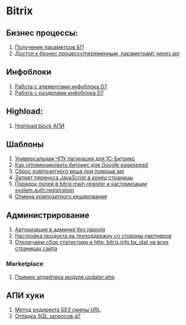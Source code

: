# Bitrix

## Бизнес процессы:  
1) [Получение параметров БП](https://github.com/Shevtcoff/Bitrix/wiki/%D0%9F%D0%BE%D0%BB%D1%83%D1%87%D0%B5%D0%BD%D0%B8%D0%B5-%D0%BF%D0%B0%D1%80%D0%B0%D0%BC%D0%B5%D1%82%D1%80%D0%BE%D0%B2-%D0%91%D0%9F)
2) [Доступ к бизнес процессу(переменным, параметрам) через api](https://github.com/Shevtcoff/Bitrix/wiki/%D0%94%D0%BE%D1%81%D1%82%D1%83%D0%BF-%D0%BA-%D0%B1%D0%B8%D0%B7%D0%BD%D0%B5%D1%81-%D0%BF%D1%80%D0%BE%D1%86%D0%B5%D1%81%D1%81%D1%83(%D0%BF%D0%B5%D1%80%D0%B5%D0%BC%D0%B5%D0%BD%D0%BD%D1%8B%D0%BC,-%D0%BF%D0%B0%D1%80%D0%B0%D0%BC%D0%B5%D1%82%D1%80%D0%B0%D0%BC)-%D1%87%D0%B5%D1%80%D0%B5%D0%B7-api)

## Инфоблоки
1) [Работа с элементами инфоблока D7](https://github.com/Shevtcoff/Bitrix/wiki/%D0%A0%D0%B0%D0%B1%D0%BE%D1%82%D0%B0-%D1%81-%D1%8D%D0%BB%D0%B5%D0%BC%D0%B5%D0%BD%D1%82%D0%B0%D0%BC%D0%B8-%D0%B8%D0%BD%D1%84%D0%BE%D0%B1%D0%BB%D0%BE%D0%BA%D0%B0-D7)
2) [Работа с разделами инфоблока D7](https://github.com/Shevtcoff/Bitrix/wiki/%D0%A0%D0%B0%D0%B1%D0%BE%D1%82%D0%B0-%D1%81-%D1%80%D0%B0%D0%B7%D0%B4%D0%B5%D0%BB%D0%B0%D0%BC%D0%B8-%D0%B8%D0%BD%D1%84%D0%BE%D0%B1%D0%BB%D0%BE%D0%BA%D0%B0-D7)
## Highload:
1) [Highload block АПИ](https://github.com/Shevtcoff/Bitrix/wiki/Highload-block-api)


## Шаблоны
1) [Универсальная ЧПУ пагинация для 1С-Битрикс](https://github.com/Shevtcoff/Bitrix/wiki/%D0%A3%D0%BD%D0%B8%D0%B2%D0%B5%D1%80%D1%81%D0%B0%D0%BB%D1%8C%D0%BD%D0%B0%D1%8F-%D0%A7%D0%9F%D0%A3-%D0%BF%D0%B0%D0%B3%D0%B8%D0%BD%D0%B0%D1%86%D0%B8%D1%8F-%D0%B4%D0%BB%D1%8F-1%D0%A1-%D0%91%D0%B8%D1%82%D1%80%D0%B8%D0%BA%D1%81)
2) [Как оптимизировать битрикс для Google pagespeed](https://github.com/Shevtcoff/Bitrix/wiki/bitrix-%D0%BE%D0%BF%D1%82%D0%B8%D0%BC%D0%B8%D0%B7%D0%B0%D1%86%D0%B8%D1%8F-%D0%B4%D0%BB%D1%8F-pagespeed,-%D0%9A%D0%B0%D0%BA-%D0%BE%D0%BF%D1%82%D0%B8%D0%BC%D0%B8%D0%B7%D0%B8%D1%80%D0%BE%D0%B2%D0%B0%D1%82%D1%8C-%D0%B1%D0%B8%D1%82%D1%80%D0%B8%D0%BA%D1%81-%D0%B4%D0%BB%D1%8F-Google-pagespeed)
3) [Сброс композитного кеша при помощи api](https://github.com/Shevtcoff/Bitrix/wiki/%D0%A1%D0%B1%D1%80%D0%BE%D1%81-%D0%BA%D0%B5%D1%88%D0%B0-%D0%BF%D1%80%D0%B8-%D0%BF%D0%BE%D0%BC%D0%BE%D1%89%D0%B8-api)
4) [Запрет переноса JavaScript в конец страницы](https://github.com/Shevtcoff/Bitrix/wiki/%D0%97%D0%B0%D0%BF%D1%80%D0%B5%D1%82-%D0%BF%D0%B5%D1%80%D0%B5%D0%BD%D0%BE%D1%81%D0%B0-JavaScript-%D0%B2-%D0%BA%D0%BE%D0%BD%D0%B5%D1%86-%D1%81%D1%82%D1%80%D0%B0%D0%BD%D0%B8%D1%86%D1%8B)
5) [Порядок полей в bitrix:main.register и кастомизации system.auth.registration](https://github.com/Shevtcoff/Bitrix/wiki/%D0%9F%D0%BE%D1%80%D1%8F%D0%B4%D0%BE%D0%BA-%D0%BF%D0%BE%D0%BB%D0%B5%D0%B9-%D0%B2-bitrix:main.register-%D0%B8-%D0%BA%D0%B0%D1%81%D1%82%D0%BE%D0%BC%D0%B8%D0%B7%D0%B0%D1%86%D0%B8%D0%B8-system.auth.registration)
6) [Отмена композитного кеширования](https://github.com/Shevtcoff/Bitrix/wiki/%D0%9E%D1%82%D0%BC%D0%B5%D0%BD%D0%B0-%D0%BA%D0%BE%D0%BC%D0%BF%D0%BE%D0%B7%D0%B8%D1%82%D0%BD%D0%BE%D0%B3%D0%BE-%D0%BA%D0%B5%D1%88%D0%B8%D1%80%D0%BE%D0%B2%D0%B0%D0%BD%D0%B8%D1%8F)

## Администрирование
1) [Авторизация в админке без пароля](https://github.com/Shevtcoff/Bitrix/wiki/%D0%90%D0%B2%D1%82%D0%BE%D1%80%D0%B8%D0%B7%D0%B0%D1%86%D0%B8%D1%8F-%D0%B2-%D0%B0%D0%B4%D0%BC%D0%B8%D0%BD%D0%BA%D0%B5-%D0%B1%D0%B5%D0%B7-%D0%BF%D0%B0%D1%80%D0%BE%D0%BB%D1%8F)
2) [Настройка продукта на техподдержку со стороны партнеров](https://github.com/Shevtcoff/Bitrix/wiki/%D0%9D%D0%B0%D1%81%D1%82%D1%80%D0%BE%D0%B9%D0%BA%D0%B0-%D0%BF%D1%80%D0%BE%D0%B4%D1%83%D0%BA%D1%82%D0%B0-%D0%BD%D0%B0-%D1%82%D0%B5%D1%85%D0%BF%D0%BE%D0%B4%D0%B4%D0%B5%D1%80%D0%B6%D0%BA%D1%83-%D1%81%D0%BE-%D1%81%D1%82%D0%BE%D1%80%D0%BE%D0%BD%D1%8B-%D0%BF%D0%B0%D1%80%D1%82%D0%BD%D0%B5%D1%80%D0%BE%D0%B2)
3) [Отключаем сбор статистики и http: bitrix.info bx_stat на всех страницах сайта](https://github.com/Shevtcoff/Bitrix/wiki/%D0%9E%D1%82%D0%BA%D0%BB%D1%8E%D1%87%D0%B0%D0%B5%D0%BC-%D1%81%D0%B1%D0%BE%D1%80-%D1%81%D1%82%D0%B0%D1%82%D0%B8%D1%81%D1%82%D0%B8%D0%BA%D0%B8-%D0%B8-http:-bitrix.info-bx_stat-%D0%BD%D0%B0-%D0%B2%D1%81%D0%B5%D1%85-%D1%81%D1%82%D1%80%D0%B0%D0%BD%D0%B8%D1%86%D0%B0%D1%85-%D1%81%D0%B0%D0%B9%D1%82%D0%B0)

### Marketplace
1) [Пример апдейтера модуля updater.php](https://github.com/Shevtcoff/Bitrix/wiki/%5Bmarketplace%5D-%D0%9F%D1%80%D0%B8%D0%BC%D0%B5%D1%80-%D0%B0%D0%BF%D0%B4%D0%B5%D0%B9%D1%82%D0%B5%D1%80%D0%B0-%D0%BC%D0%BE%D0%B4%D1%83%D0%BB%D1%8F-updater.php)

## АПИ хуки
1) [Метод редиректа БЕЗ смены URL](https://github.com/Shevtcoff/Bitrix/wiki/%D0%9C%D0%B5%D1%82%D0%BE%D0%B4-%D1%80%D0%B5%D0%B4%D0%B8%D1%80%D0%B5%D0%BA%D1%82%D0%B0-%D0%91%D0%95%D0%97-%D1%81%D0%BC%D0%B5%D0%BD%D1%8B-URL)
2) [Отладка SQL запросов d7](https://github.com/Shevtcoff/Bitrix/wiki/%D0%9E%D1%82%D0%BB%D0%B0%D0%B4%D0%BA%D0%B0-SQL-%D0%B7%D0%B0%D0%BF%D1%80%D0%BE%D1%81%D0%BE%D0%B2-d7)
